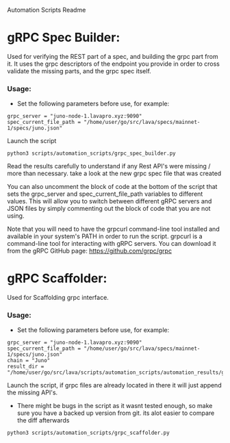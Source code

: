 Automation Scripts Readme

# gRPC Spec Builder:

Used for verifying the REST part of a spec, and building the grpc part from it.
It uses the grpc descriptors of the endpoint you provide in order to cross validate the missing parts, and the grpc spec itself.

### Usage:

- Set the following parameters before use, for example:

```
grpc_server = "juno-node-1.lavapro.xyz:9090"
spec_current_file_path = "/home/user/go/src/lava/specs/mainnet-1/specs/juno.json"
```

Launch the script

```
python3 scripts/automation_scripts/grpc_spec_builder.py
```

Read the results carefully to understand if any Rest API's were missing / more than necessary. take a look at the new grpc spec file that was created

You can also uncomment the block of code at the bottom of the script that sets the grpc_server and spec_current_file_path variables to different values. This will allow you to switch between different gRPC servers and JSON files by simply commenting out the block of code that you are not using.

Note that you will need to have the grpcurl command-line tool installed and available in your system's PATH in order to run the script. grpcurl is a command-line tool for interacting with gRPC servers. You can download it from the gRPC GitHub page: https://github.com/grpc/grpc

# gRPC Scaffolder:

Used for Scaffolding grpc interface.

### Usage:

- Set the following parameters before use, for example:

```
grpc_server = "juno-node-1.lavapro.xyz:9090"
spec_current_file_path = "/home/user/go/src/lava/specs/mainnet-1/specs/juno.json"
chain = "Juno"
result_dir = "/home/user/go/src/lava/scripts/automation_scripts/automation_results/grpcClientProtobufs"
```

Launch the script, if grpc files are already located in there it will just append the missing API's.

- There might be bugs in the script as it wasnt tested enough, so make sure you have a backed up version from git. its alot easier to compare the diff afterwards

```
python3 scripts/automation_scripts/grpc_scaffolder.py
```
